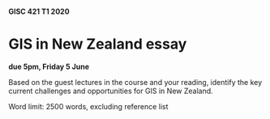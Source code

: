 #### GISC 421 T1 2020
# GIS in New Zealand essay
**due 5pm, Friday 5 June**

Based on the guest lectures in the course and your reading, identify the key current challenges and opportunities for GIS in New Zealand.

Word limit: 2500 words, excluding reference list
